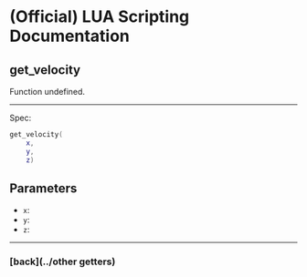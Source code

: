
# (Official) LUA Scripting Documentation

## get_velocity

Function undefined.

___

Spec:

```lua
get_velocity(
	x,
	y,
	z)
```

## Parameters

- `x`: 
- `y`: 
- `z`: 

___

### [back](../other getters)

